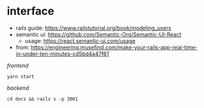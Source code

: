 # interface

- rails guide: https://www.railstutorial.org/book/modeling_users
- semantic ui: https://github.com/Semantic-Org/Semantic-UI-React
    - usage: https://react.semantic-ui.com/usage
- from: https://engineering.musefind.com/make-your-rails-app-real-time-in-under-ten-minutes-cd5bd4a47f61

*frontend*

    yarn start

*backend*

    cd docs && rails s -p 3001

